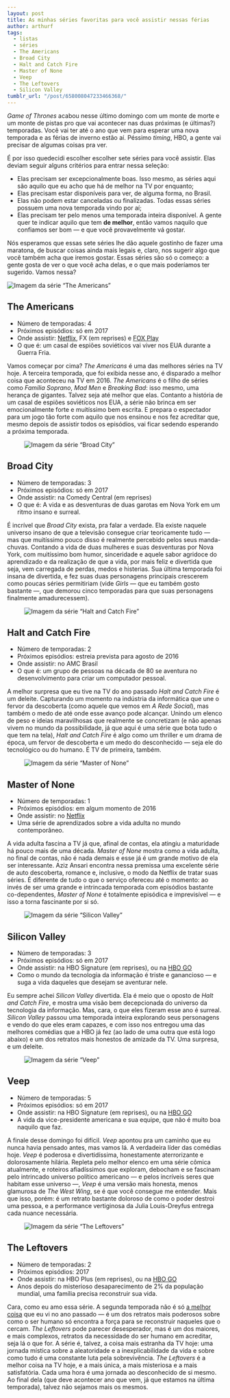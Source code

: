 ```yaml
---
layout: post
title: As minhas séries favoritas para você assistir nessas férias
author: arthurf
tags:
  - listas
  - séries
  - The Americans
  - Broad City
  - Halt and Catch Fire
  - Master of None
  - Veep
  - The Leftovers
  - Silicon Valley
tumblr_url: "/post/658008047233466368/"
---
```


<p><em>Game of Thrones</em> acabou nesse último domingo com um monte de morte e um monte de pistas pro que vai acontecer nas duas próximas (e últimas?) temporadas. Você vai ter até o ano que vem para esperar uma nova temporada e as férias de inverno estão aí. Péssimo <em>timing</em>, HBO, a gente vai precisar de algumas coisas pra ver.</p>

<p>É por isso quedecidi escolher escolher sete séries para você assistir. Elas deviam seguir alguns critérios para entrar nessa seleção:</p>

<ul>
  <li>Elas precisam ser excepcionalmente boas. Isso mesmo, as séries aqui são aquilo que eu acho que há de melhor na TV por enquanto;</li>
  <li>Elas precisam estar disponíveis para ver, de alguma forma, no Brasil.</li>
  <li>Elas não podem estar canceladas ou finalizadas. Todas essas séries possuem uma nova temporada vindo por aí;</li>
  <li>Elas precisam ter pelo menos uma temporada inteira disponível. A gente quer te indicar aquilo que tem <strong>de melhor</strong>, então vamos naquilo que confiamos ser bom — e que você provavelmente vá gostar.</li>
</ul>

<p>Nós esperamos que essas sete séries lhe dão aquele gostinho de fazer uma maratona, de buscar coisas ainda mais legais e, claro, nos sugerir algo que você também acha que iremos gostar. Essas séries são só o começo: a gente gosta de ver o que você acha delas, e o que mais poderíamos ter sugerido. Vamos nessa?</p>

<p class="full-width">
    <img src="{% link uploads/2016/08/26/americans.jpg %}" alt="Imagem da série “The Americans”" title="The Americans, cortesia FX">
</p>

<h2 id="the-americans">The Americans</h2>

<ul>
  <li>Número de temporadas: 4</li>
  <li>Próximos episódios: só em 2017</li>
  <li>Onde assistir: <a href="https://www.netflix.com/title/70269397">Netflix</a>, FX (em reprises) e <a href="http://www.foxplaybrasil.com.br/br/show/9506-the-americans">FOX Play</a>
</li>
  <li>O que é: um casal de espiões soviéticos vai viver nos EUA durante a Guerra Fria.</li>
</ul>

<p>Vamos começar por cima? <em>The Americans</em> é uma das melhores séries na TV hoje. A terceira temporada, que foi exibida nesse ano, é disparado a melhor coisa que aconteceu na TV em 2016. <em>The Americans</em> é o filho de séries como <em>Família Soprano</em>, <em>Mad Men</em> e <em>Breaking Bad</em>: isso mesmo, uma herança de gigantes. Talvez seja até melhor que elas. Contanto a história de um casal de espiões soviéticos nos EUA, a série não brinca em ser emocionalmente forte e muitíssimo bem escrita. E prepara o espectador para um jogo tão forte com aquilo que nos ensinou e nos fez acreditar que, mesmo depois de assistir todos os episódios, vai ficar sedendo esperando a próxima temporada.</p>

<figure class="post-image">
    <img src="{% link uploads/2016/08/26/broad-city.jpg %}" alt="Imagem da série “Broad City”" title="Broad City, cortesia Comedy Central">

</figure>

<h2 id="broad-city">Broad City</h2>

<ul>
  <li>Número de temporadas: 3</li>
  <li>Próximos episódios: só em 2017</li>
  <li>Onde assistir: na Comedy Central (em reprises)</li>
  <li>O que é: A vida e as desventuras de duas garotas em Nova York em um ritmo insano e surreal.</li>
</ul>

<p>É incrível que <em>Broad City</em> exista, pra falar a verdade. Ela existe naquele universo insano de que a televisão consegue criar teoricamente tudo — mas que muitíssimo pouco disso é realmente percebido pelos seus manda-chuvas. Contando a vida de duas mulheres e suas desventuras por Nova York, com muitíssimo bom humor, sinceridade e aquele sabor agridoce do aprendizado e da realização de que a vida, por mais feliz e divertida que seja, vem carregada de perdas, medos e histerias. Sua última temporada foi insana de divertida, e fez suas duas personagens principais crescerem como poucas séries permitiriam (vide <em>Girls</em> — que eu também gosto bastante —, que demorou cinco temporadas para que suas personagens finalmente amadurecessem).</p>

<figure class="post-image">
    <img src="{% link uploads/2016/08/26/halt.jpg %}" alt="Imagem da série “Halt and Catch Fire”" title="Halt and Catch Fire, cortesia AMC">

</figure>

<h2 id="halt-and-catch-fire">Halt and Catch Fire</h2>

<ul>
  <li>Número de temporadas: 2</li>
  <li>Próximos episódios: estreia prevista para agosto de 2016</li>
  <li>Onde assistir: no AMC Brasil</li>
  <li>O que é: um grupo de pessoas na década de 80 se aventura no desenvolvimento para criar um computador pessoal.</li>
</ul>

<p>A melhor surpresa que eu tive na TV do ano passado <em>Halt and Catch Fire</em> é um deleite. Capturando um momento na indústria da informática que une o fervor da descoberta (como aquele que vemos em <em>A Rede Social</em>), mas também o medo de até onde esse avanço pode alcançar. Unindo um elenco de peso e ideias maravilhosas que realmente se concretizam (e não apenas vivem no mundo da possibilidade, já que aqui é uma série que bota tudo o que tem na tela), <em>Halt and Catch Fire</em> é algo como um thriller e um drama de época, um fervor de descoberta e um medo do desconhecido — seja ele do tecnológico ou do humano. É TV de primeira, também.</p>

<figure class="post-image">
    <img src="{% link uploads/2016/08/26/master-of-none.jpg %}" alt="Imagem da série “Master of None”" title="Master of None, cortesia Netflix">

</figure>

<h2 id="master-of-none">Master of None</h2>

<ul>
  <li>Número de temporadas: 1</li>
  <li>Próximos episódios: em algum momento de 2016</li>
  <li>Onde assistir: no <a href="https://www.netflix.com/title/80049714">Netflix</a>
</li>
  <li>Uma série de aprendizados sobre a vida adulta no mundo contemporâneo.</li>
</ul>

<p>A vida adulta fascina a TV já que, afinal de contas, ela atingiu a maturidade há pouco mais de uma década. <em>Master of None</em> mostra como a vida adulta, no final de contas, não é nada demais e esse já é um grande motivo de ela ser interessante. Aziz Ansari encontra nessa premissa uma excelente série de auto descoberta, romance e, inclusive, o modo da Netflix de tratar suas séries. É diferente de tudo o que o serviço ofereceu até o momento: ao invés de ser uma grande e intrincada temporada com episódios bastante co-dependentes, <em>Master of None</em> é totalmente episódica e imprevisível — e isso a torna fascinante por si só.</p>

<figure class="post-image">
    <img src="{% link uploads/2016/08/26/silicon-valley.jpg %}" alt="Imagem da série “Silicon Valley”" title="Silicon Valley, cortesia HBO">

</figure>

<h2 id="silicon-valley">Silicon Valley</h2>

<ul>
  <li>Número de temporadas: 3</li>
  <li>Próximos episódios: só em 2017</li>
  <li>Onde assistir: na HBO Signature (em reprises), ou na <a href="http://www.hbogo.com.br/">HBO GO</a>
</li>
  <li>Como o mundo da tecnologia da informação é triste e ganancioso — e suga a vida daqueles que desejam se aventurar nele.</li>
</ul>

<p>Eu sempre achei <em>Silicon Valley</em> divertida. Ela é meio que o oposto de <em>Halt and Catch Fire</em>, e mostra uma visão bem decepcionada do universo da tecnologia da informação. Mas, cara, o que eles fizeram esse ano é surreal. <em>Silicon Valley</em> passou uma temporada inteira explorando seus personagens e vendo do que eles eram capazes, e com isso nos entregou uma das melhores comédias que a HBO já fez (ao lado de uma outra que está logo abaixo) e um dos retratos mais honestos de amizade da TV. Uma surpresa, e um deleite.</p>

<figure class="post-image">
    <img src="{% link uploads/2016/08/26/veep.jpg %}" alt="Imagem da série “Veep”" title="Veep, cortesia HBO">

</figure>

<h2 id="veep">Veep</h2>

<ul>
  <li>Número de temporadas: 5</li>
  <li>Próximos episódios: só em 2017</li>
  <li>Onde assistir: na HBO Signature (em reprises), ou na <a href="http://www.hbogo.com.br/">HBO GO</a>
</li>
  <li>A vida da vice-presidente americana e sua equipe, que não é muito boa naquilo que faz.</li>
</ul>

<p>A finale desse domingo foi difícil. <em>Veep</em> apontou pra um caminho que eu nunca havia pensado antes, mas vamos lá. A verdadeira líder das comédias hoje. <em>Veep</em> é poderosa e divertidíssima, honestamente aterrorizante e dolorosamente hilária. Repleta pelo melhor elenco em uma série cômica atualmente, e roteiros afiadíssimos que exploram, debocham e se fascinam pelo intrincado universo político americano — e pelos incríveis seres que habitam esse universo —, <em>Veep</em> é uma versão mais honesta, menos glamurosa de <em>The West Wing</em>, se é que você consegue me entender. Mais que isso, porém: é um retrato bastante doloroso de como o poder destroi uma pessoa, e a performance vertiginosa da Julia Louis-Dreyfus entrega cada nuance necessária.</p>

<figure class="post-image">
    <img src="{% link uploads/2016/08/26/leftovers.jpg %}" alt="Imagem da série “The Leftovers”" title="The Leftovers, cortesia HBO">

</figure>

<h2 id="the-leftovers">The Leftovers</h2>

<ul>
  <li>Número de temporadas: 2</li>
  <li>Próximos episódios: 2017</li>
  <li>Onde assistir: na HBO Plus (em reprises), ou na <a href="http://www.hbogo.com.br/">HBO GO</a>
</li>
  <li>Anos depois do misterioso desaparecimento de 2% da população mundial, uma família precisa reconstruir sua vida.</li>
</ul>

<p>Cara, como eu amo essa série. A segunda temporada não é só <a href="{% post_url 2015/2015-12-31-os-melhores-de-2015 %}">a melhor coisa</a> que eu vi no ano passado — é um dos retratos mais poderosos sobre como o ser humano só encontra a força para se reconstruir naqueles que o cercam. <em>The Leftovers</em> pode parecer desesperador, mas é um dos maiores, e mais complexos, retratos da necessidade do ser humano em acreditar, seja lá o que for. A série é, talvez, a coisa mais estranha da TV hoje: uma jornada mística sobre a aleatoridade e a inexplicabilidade da vida e sobre como tudo é uma constante luta pela sobrevivência. <em>The Leftovers</em> é a melhor coisa na TV hoje, e a mais única, a mais misteriosa e a mais satisfatória. Cada uma hora é uma jornada ao desconhecido de si mesmo. Ao final dela (que deve acontecer ano que vem, já que estamos na última temporada), talvez não sejamos mais os mesmos.</p>

